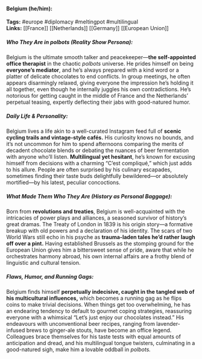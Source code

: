 #### Belgium (he/him):  
**Tags:** #europe #diplomacy #meltingpot #multilingual  
**Links:** [[France]] [[Netherlands]] [[Germany]] [[European Union]]

##### Who They Are in *polbots* (Reality Show Persona):  
Belgium is the ultimate smooth talker and peacekeeper—**the self-appointed office therapist** in the chaotic *polbots* universe. He prides himself on being **everyone’s mediator**, and he’s always prepared with a kind word or a platter of delicate chocolates to end conflicts. In group meetings, he often appears disarmingly relaxed, giving everyone the impression he’s holding it all together, even though he internally juggles his own contradictions. He’s notorious for getting caught in the middle of France and the Netherlands’ perpetual teasing, expertly deflecting their jabs with good-natured humor. 

##### Daily Life & Personality:  
Belgium lives a life akin to a well-curated Instagram feed full of **scenic cycling trails and vintage-style cafés.** His curiosity knows no bounds, and it’s not uncommon for him to spend afternoons comparing the merits of decadent chocolate blends or debating the nuances of beer fermentation with anyone who’ll listen. **Multilingual yet hesitant**, he’s known for excusing himself from decisions with a charming “C’est compliqué,” which just adds to his allure. People are often surprised by his culinary escapades, sometimes finding their taste buds delightfully bewildered—or absolutely mortified—by his latest, peculiar concoctions. 

##### What Made Them Who They Are (History as Personal Baggage):  
Born from **revolutions and treaties**, Belgium is well-acquainted with the intricacies of power plays and alliances, a seasoned survivor of history’s great dramas. The Treaty of London in 1839 is his origin story—a formative breakup with old powers and a declaration of his identity. The scars of two World Wars still echo in his psyche as **trauma-laden tales he’d rather laugh off over a pint.** Having established Brussels as the stomping ground for the European Union gives him a bittersweet sense of pride, aware that while he orchestrates harmony abroad, his own internal affairs are a frothy blend of linguistic and cultural tension.

##### Flaws, Humor, and Running Gags:  
Belgium finds himself **perpetually indecisive, caught in the tangled web of his multicultural influences,** which becomes a running gag as he flips coins to make trivial decisions. When things get too overwhelming, he has an endearing tendency to default to gourmet coping strategies, reassuring everyone with a whimsical “Let’s just enjoy our chocolates instead.” His endeavours with unconventional beer recipes, ranging from lavender-infused brews to ginger-ale stouts, have become an office legend. Colleagues brace themselves for his taste tests with equal amounts of anticipation and dread, and his multilingual tongue twisters, culminating in a good-natured sigh, make him a lovable oddball in *polbots.*